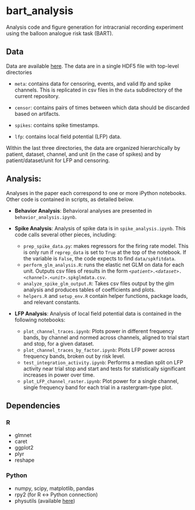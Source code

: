 # bart_analysis
Analysis code and figure generation for intracranial recording experiment using the balloon analogue risk task (BART).

## Data

Data are available [here](TBD). The data are in a single HDF5 file with top-level directories

- `meta`: contains data for censoring, events, and valid lfp and spike channels. This is replicated in csv files in the `data` subdirectory of the current repository.

- `censor`: contains pairs of times between which data should be discarded based on artifacts.

- `spikes`: contains spike timestamps.

- `lfp`: contains local field potential (LFP) data.

Within the last three directories, the data are organized hierarchically by patient, dataset, channel, and unit (in the case of spikes) and by patient/dataset/unit for LFP and censoring.

## Analysis:
Analyses in the paper each correspond to one or more iPython notebooks. Other code is contained in scripts, as detailed below.

- __Behavior Analysis__: Behavioral analyses are presented in `behavior_analysis.ipynb`. 

- __Spike Analysis__: Analysis of spike data is in `spike_analysis.ipynb`. This code calls several other pieces, including:
    - `prep_spike_data.py`: makes regressors for the firing rate model. This is only run if `reprep_data` is set to `True` at the top of the notebook. If the variable is `False`, the code expects to find `data/spkfitdata`.
    - `perform_glm_analysis.R`: runs the elastic net GLM on data for each unit. Outputs csv files of results in the form <code>&lt;<var>patient</var>&gt;.&lt;<var>dataset</var>&gt;.&lt;<var>channel</var>&gt;.&lt;<var>unit</var>&gt;.spkglmdata.csv</code>.
    - `analyze_spike_glm_output.R`: Takes csv files output by the glm analysis and produces tables of coefficients and plots.
    - `helpers.R` and `setup_env.R` contain helper functions, package loads, and relevant constants.

- __LFP Analysis__: Analysis of local field potential data is contained in the following notebooks:
    - `plot_channel_traces.ipynb`: Plots power in different frequency bands, by channel and normed across channels, aligned to trial start and stop, for a given dataset.
    - `plot_channel_traces_by_factor.ipynb`: Plots LFP power across frequency bands, broken out by risk level.
    - `test_integration_activity.ipynb`: Performs a median split on LFP activity near trial stop and start and tests for statistically significant increases in power over time.
    - `plot_LFP_channel_raster.ipynb`: Plot power for a single channel, single frequency band for each trial in a rastergram-type plot.


## Dependencies

### R
- glmnet
- caret
- ggplot2
- plyr
- reshape

### Python
- numpy, scipy, matplotlib, pandas
- rpy2 (for R &harr; Python connection)
- physutils (available [here](https://github.com/jmxpearson/physutils))
